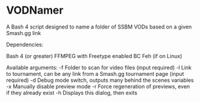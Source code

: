 # VODNamer
A Bash 4 script designed to name a folder of SSBM VODs based on a given Smash.gg link

Dependencies:

Bash 4 (or greater)
FFMPEG with Freetype enabled
BC
Feh (if on Linux)

Available arguments:
-f	Folder to scan for video files (input required)
-l	Link to tournament, can be any link from a Smash.gg tournament page (input required)
-d	Debug mode switch, outputs many behind the scenes variables
-x	Manually disable preview mode
-r	Force regeneration of previews, even if they already exist
-h	Displays this dialog, then exits
